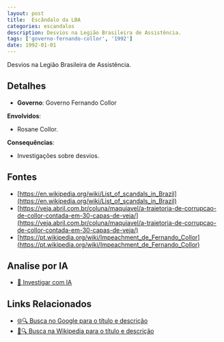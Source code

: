 ```yaml
---
layout: post
title:  Escândalo da LBA
categories: escandalos
description: Desvios na Legião Brasileira de Assistência.
tags: ['governo-fernando-collor', '1992']
date: 1992-01-01
---
```


Desvios na Legião Brasileira de Assistência.

## Detalhes
- **Governo**: Governo Fernando Collor

**Envolvidos**:
- Rosane Collor.


**Consequências**:
- Investigações sobre desvios.


## Fontes
- [https://en.wikipedia.org/wiki/List_of_scandals_in_Brazil](https://en.wikipedia.org/wiki/List_of_scandals_in_Brazil)
- [https://veja.abril.com.br/coluna/maquiavel/a-trajetoria-de-corrupcao-de-collor-contada-em-30-capas-de-veja/](https://veja.abril.com.br/coluna/maquiavel/a-trajetoria-de-corrupcao-de-collor-contada-em-30-capas-de-veja/)
- [https://pt.wikipedia.org/wiki/Impeachment_de_Fernando_Collor](https://pt.wikipedia.org/wiki/Impeachment_de_Fernando_Collor)


## Analise por IA
- [🤖 Investigar com IA](https://www.perplexity.ai/search?q=Esc%C3%A2ndalo%20da%20LBA%20Desvios%20na%20Legi%C3%A3o%20Brasileira%20de%20Assist%C3%AAncia.%20Governo%20Fernando%20Collor)

## Links Relacionados
- [🌐🔍 Busca no Google para o título e descrição](https://www.google.com/search?q=Esc%C3%A2ndalo%20da%20LBA%20Desvios%20na%20Legi%C3%A3o%20Brasileira%20de%20Assist%C3%AAncia.%20Governo%20Fernando%20Collor)
- [📖🔍 Busca na Wikipedia para o título e descrição](https://pt.wikipedia.org/w/index.php?search=Esc%C3%A2ndalo%20da%20LBA%20Desvios%20na%20Legi%C3%A3o%20Brasileira%20de%20Assist%C3%AAncia.%20Governo%20Fernando%20Collor)

